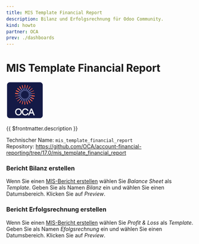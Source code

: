 ```yaml
---
title: MIS Template Financial Report
description: Bilanz und Erfolgsrechnung für Odoo Community.
kind: howto
partner: OCA
prev: ./dashboards
---
```

# MIS Template Financial Report
![icon_oca_app](attachments/icon_oca_app.png)

{{ $frontmatter.description }}

Technischer Name: `mis_template_financial_report`\
Repository: <https://github.com/OCA/account-financial-reporting/tree/17.0/mis_template_financial_report>

### Bericht Bilanz erstellen

Wenn Sie einen [MIS-Bericht erstellen](MIS%20Builder.md#MIS-Bericht%20erstellen) wählen Sie *Balance Sheet* als *Template*. Geben Sie als Namen *Bilanz* ein und wählen Sie einen Datumsbereich. Klicken Sie auf *Preview*.

### Bericht Erfolgsrechnung erstellen

Wenn Sie einen [MIS-Bericht erstellen](MIS%20Builder.md#MIS-Bericht%20erstellen) wählen Sie *Profit & Loss* als *Template*. Geben Sie als Namen *Efolgsrechnung* ein und wählen Sie einen Datumsbereich. Klicken Sie auf *Preview*.
